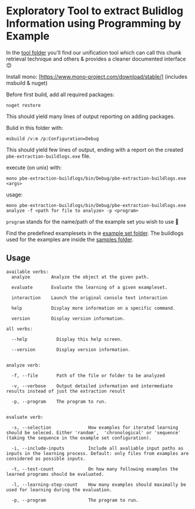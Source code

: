 # Exploratory Tool to extract Bulidlog Information using Programming by Example

In the [tool folder](../tool) you'll find our unification tool which can call this chunk retrieval technique and others & provides a cleaner documented interface 😊

Install mono: [https://www.mono-project.com/download/stable/]
(includes msbuild & nuget)

Before first build, add all required packages: 
``` shell
nuget restore
```
This should yield many lines of output reporting on adding packages.

Bulid in this folder with:

``` shell
msbuild /v:m /p:Configuration=Debug
```
This should yield few lines of output, ending with a report on the created `pbe-extraction-buildlogs.exe` file.

execute (on unix) with:

``` shell
mono pbe-extraction-buildlogs/bin/Debug/pbe-extraction-buildlogs.exe <args>
```

usage:

``` shell
mono pbe-extraction-buildlogs/bin/Debug/pbe-extraction-buildlogs.exe analyze -f <path for file to analyze> -p <program>
```
`program` stands for the name/path of the example set you wish to use 🐳

Find the predefined examplesets in the [example set folder](../tool/example-sets/).
The buildlogs used for the examples are inside the [samples folder](../tool/samples/).

## Usage
```
available verbs:
  analyze        Analyze the object at the given path.

  evaluate       Evaluate the learning of a given exampleset.

  interaction    Launch the original console text interaction

  help           Display more information on a specific command.

  version        Display version information.

all verbs:

  --help           Display this help screen.

  --version        Display version information.


analyze verb:

  -f, --file       Path of the file or folder to be analyzed

  -v, --verbose    Output detailed information and intermediate results instead of just the extraction result

  -p, --program    The program to run.


evaluate verb:

  -s, --selection              How examples for iterated learning should be seleced. Either 'random',  'chronological' or 'sequence' (taking the sequence in the example set configuration).

  -i, --include-inputs         Include all avaliable input paths as inputs in the learning process. Default: only files from examples are considered as possible inputs.

  -t, --test-count             On how many following examples the learned programs should be evaluated.

  -l, --learning-step-count    How many examples should maximally be used for learning during the evaluation.

  -p, --program                The program to run.
```
